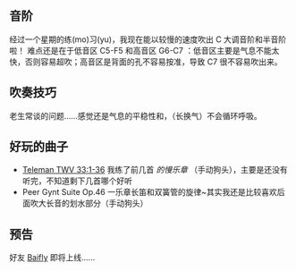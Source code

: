 ## 音阶
经过一个星期的练(mo)习(yu)，我现在能以较慢的速度吹出 C 大调音阶和半音阶啦！
难点还是在于低音区 C5-F5 和高音区 G6-C7 ：低音区主要是气息不能太快，否则容易超吹；高音区是背面的孔不容易按准，导致 C7 很不容易吹出来。

## 吹奏技巧
老生常谈的问题……感觉还是气息的平稳性和，（长换气）不会循环呼吸。

## 好玩的曲子
- [Teleman TWV 33:1-36](https://cn.imslp.org/wiki/36_Fantaisies_pour_le_clavessin,_TWV_33:1-36_\(Telemann,_Georg_Philipp\)) 我练了前几首 _的慢乐章_ （手动狗头），主要是还没有听完，不知道剩下几首哪个好听
- Peer Gynt Suite Op.46 一乐章长笛和双簧管的旋律~其实我还是比较喜欢后面吹大长音的划水部分（手动狗头）

## 预告
好友 [Baifly](https://github.com/Baifly) 即将上线……
